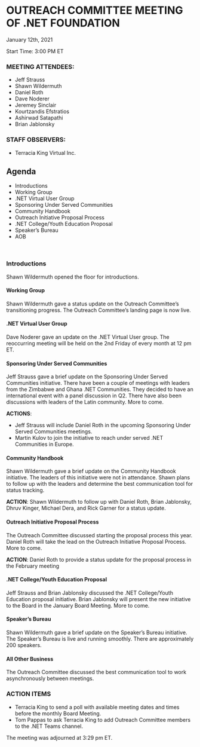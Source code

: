 # OUTREACH COMMITTEE MEETING OF .NET FOUNDATION 

January 12th, 2021

Start Time: 3:00 PM ET

### MEETING ATTENDEES:
	
* Jeff Strauss
* Shawn Wildermuth
* Daniel Roth
* Dave Noderer
* Jeremey Sinclair
* Kourtzandis Efstratios
* Ashirwad Satapathi
* Brian Jablonsky

### STAFF OBSERVERS: 
* Terracia King	Virtual Inc.

## Agenda

*	Introductions
*	Working Group
*	.NET Virtual User Group
*	Sponsoring Under Served Communities
*	Community Handbook
*	Outreach Initiative Proposal Process
*	.NET College/Youth Education Proposal
*	Speaker’s Bureau
*	AOB

 

### Introductions

Shawn Wildermuth opened the floor for introductions. 


#### Working Group

Shawn Wildermuth gave a status update on the Outreach Committee’s transitioning progress. The Outreach Committee’s landing page is now live. 

#### .NET Virtual User Group

Dave Noderer gave an update on the .NET Virtual User group. The reoccurring meeting will be held on the 2nd Friday of every month at 12 pm ET. 

#### Sponsoring Under Served Communities

Jeff Strauss gave a brief update on the Sponsoring Under Served Communities initiative. There have been a couple of meetings with leaders from the Zimbabwe and Ghana .NET Communities. They decided to have an international event with a panel discussion in Q2. There have also been discussions with leaders of the Latin community. More to come.  

**ACTIONS**: 
*	Jeff Strauss will include Daniel Roth in the upcoming Sponsoring Under Served Communities meetings. 
*	Martin Kulov to join the initiative to reach under served .NET Communities in Europe. 

#### Community Handbook
Shawn Wildermuth gave a brief update on the Community Handbook initiative. The leaders of this initiative were not in attendance. Shawn plans to follow up with the leaders and determine the best communication tool for status tracking. 

**ACTION**: Shawn Wildermuth to follow up with Daniel Roth, Brian Jablonsky, Dhruv Kinger, Michael Dera, and Rick Garner for a status update.

#### Outreach Initiative Proposal Process
The Outreach Committee discussed starting the proposal process this year. Daniel Roth will take the lead on the Outreach Initiative Proposal Process. More to come. 

**ACTION**: Daniel Roth to provide a status update for the proposal process in the February meeting

#### .NET College/Youth Education Proposal

Jeff Strauss and Brian Jablonsky discussed the .NET College/Youth Education proposal initiative. Brian Jablonsky will present the new initiative to the Board in the January Board Meeting. More to come. 

#### Speaker’s Bureau
Shawn Wildermuth gave a brief update on the Speaker’s Bureau initiative. The Speaker’s Bureau is live and running smoothly. There are approximately 200 speakers. 

#### All Other Business

The Outreach Committee discussed the best communication tool to work asynchronously between meetings. 

### ACTION ITEMS
*	Terracia King to send a poll with available meeting dates and times before the monthly Board Meeting.
*	Tom Pappas to ask Terracia King to add Outreach Committee members to the .NET Teams channel. 

The meeting was adjourned at 3:29 pm ET.
